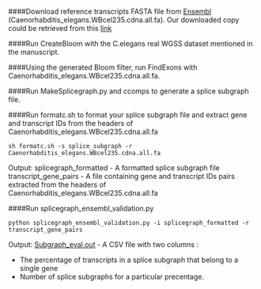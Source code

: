####Download reference transcripts FASTA file from [Ensembl](ftp://ftp.ensembl.org/pub/release-87/fasta/caenorhabditis_elegans/cdna/) (Caenorhabditis_elegans.WBcel235.cdna.all.fa). Our downloaded copy could be retrieved from this [link](https://drive.google.com/drive/folders/0B7WB43qKTdTZcFM2dDZxaEJOWTg)
   
####Run CreateBloom with the C.elegans real WGSS dataset mentioned in the manuscript.
     
####Using the generated Bloom filter, run FindExons with Caenorhabditis_elegans.WBcel235.cdna.all.fa.
   
####Run MakeSplicegraph.py and ccomps to generate a splice subgraph file.   
    
####Run formatc.sh to format your splice subgraph file and extract gene and transcript IDs from the headers of Caenorhabditis_elegans.WBcel235.cdna.all.fa
   
```
sh formatc.sh -s splice_subgraph -r Caenorhabditis_elegans.WBcel235.cdna.all.fa
```
Output:
splicegraph_formatted - A formatted splice subgraph file   
transcript_gene_pairs - A file containing gene and transcript IDs pairs extracted from the headers of Caenorhabditis_elegans.WBcel235.cdna.all.fa     

####Run splicegraph_ensembl_validation.py
```
python splicegraph_ensembl_validation.py -i splicegraph_formatted -r transcript_gene_pairs
```
Output:
[Subgraph_eval.out](./Subgraph_eval.out) - A CSV file with two columns :
* The percentage of transcripts in a splice subgraph that belong to a single gene
* Number of splice subgraphs for a particular precentage.
